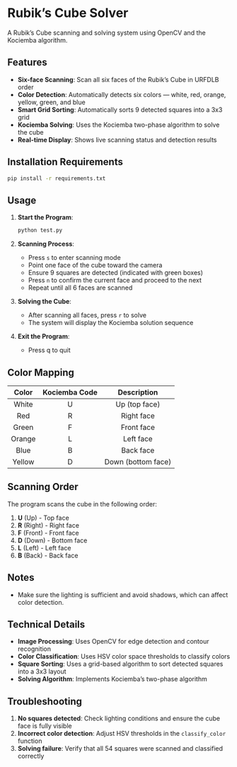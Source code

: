 # Rubik’s Cube Solver

A Rubik’s Cube scanning and solving system using OpenCV and the Kociemba algorithm.

## Features

- **Six-face Scanning**: Scan all six faces of the Rubik’s Cube in URFDLB order
- **Color Detection**: Automatically detects six colors — white, red, orange, yellow, green, and blue
- **Smart Grid Sorting**: Automatically sorts 9 detected squares into a 3x3 grid
- **Kociemba Solving**: Uses the Kociemba two-phase algorithm to solve the cube
- **Real-time Display**: Shows live scanning status and detection results

## Installation Requirements

```bash
pip install -r requirements.txt
```

## Usage

1. **Start the Program**:
   ```bash
   python test.py
   ```

2. **Scanning Process**:
   - Press `s` to enter scanning mode
   - Point one face of the cube toward the camera
   - Ensure 9 squares are detected (indicated with green boxes)
   - Press `n` to confirm the current face and proceed to the next
   - Repeat until all 6 faces are scanned

3. **Solving the Cube**:
   - After scanning all faces, press `r` to solve
   - The system will display the Kociemba solution sequence

4. **Exit the Program**:
   - Press q to quit

## Color Mapping

| Color  | Kociemba Code | Description     |
|:------:|:-------------:|:---------------:|
| White  | U             | Up (top face)   |
| Red    | R             | Right face      |
| Green  | F             | Front face      |
| Orange | L             | Left face       |
| Blue   | B             | Back face       |
| Yellow | D             | Down (bottom face) |

## Scanning Order

The program scans the cube in the following order:
1. **U** (Up) - Top face
2. **R** (Right) - Right face
3. **F** (Front) - Front face
4. **D** (Down) - Bottom face
5. **L** (Left) - Left face
6. **B** (Back) - Back face

## Notes

- Make sure the lighting is sufficient and avoid shadows, which can affect color detection.

## Technical Details

- **Image Processing**: Uses OpenCV for edge detection and contour recognition
- **Color Classification**: Uses HSV color space thresholds to classify colors
- **Square Sorting**: Uses a grid-based algorithm to sort detected squares into a 3x3 layout
- **Solving Algorithm**: Implements Kociemba’s two-phase algorithm

## Troubleshooting

1. **No squares detected**: Check lighting conditions and ensure the cube face is fully visible
2. **Incorrect color detection**: Adjust HSV thresholds in the `classify_color` function
3. **Solving failure**: Verify that all 54 squares were scanned and classified correctly